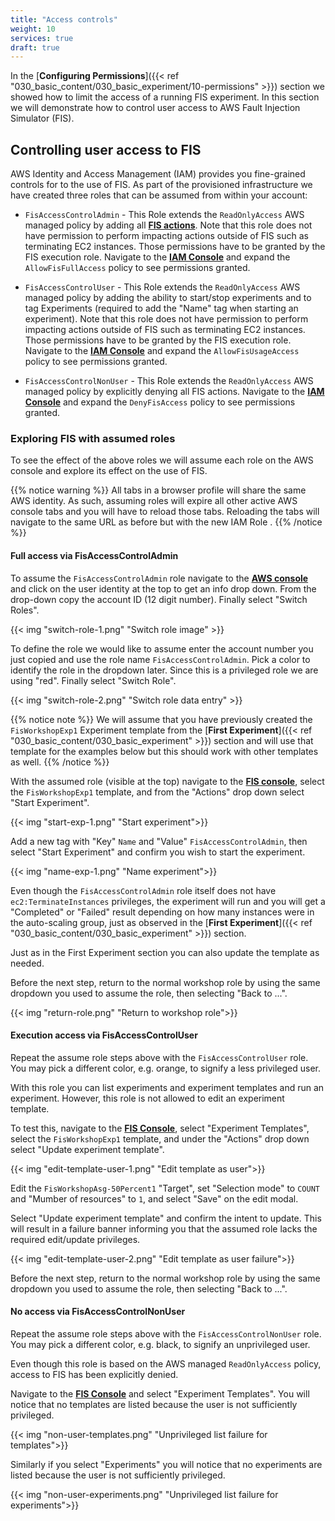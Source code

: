 ```yaml
---
title: "Access controls"
weight: 10
services: true
draft: true
---
```


In the [**Configuring Permissions**]({{< ref "030_basic_content/030_basic_experiment/10-permissions" >}}) section we showed how to limit the access of a running FIS experiment. In this section we will demonstrate how to control user access to AWS Fault Injection Simulator (FIS). 

## Controlling user access to FIS

AWS Identity and Access Management (IAM) provides you fine-grained controls for to the use of FIS. As part of the provisioned infrastructure we have created three roles that can be assumed from within your account:

* `FisAccessControlAdmin` - This Role extends the `ReadOnlyAccess` AWS managed policy by adding all [**FIS actions**](https://docs.aws.amazon.com/service-authorization/latest/reference/list_awsfaultinjectionsimulator.html#awsfaultinjectionsimulator-actions-as-permissions). Note that this role does not have permission to perform impacting actions outside of FIS such as terminating EC2 instances. Those permissions have to be granted by the FIS execution role. Navigate to the [**IAM Console**](https://console.aws.amazon.com/iam/home?#/roles/FisAccessControlAdmin) and expand the `AllowFisFullAccess` policy to see permissions granted.

* `FisAccessControlUser` - This Role extends the `ReadOnlyAccess` AWS managed policy by adding the ability to start/stop experiments and to tag Experiments (required to add the "Name" tag when starting an experiment). Note that this role does not have permission to perform impacting actions outside of FIS such as terminating EC2 instances. Those permissions have to be granted by the FIS execution role. Navigate to the [**IAM Console**](https://console.aws.amazon.com/iam/home?#/roles/FisAccessControlUser) and expand the `AllowFisUsageAccess` policy to see permissions granted.

* `FisAccessControlNonUser` - This Role extends the `ReadOnlyAccess` AWS managed policy by explicitly denying all FIS actions. Navigate to the [**IAM Console**](https://console.aws.amazon.com/iam/home?#/roles/FisAccessControlNonUser) and expand the `DenyFisAccess` policy to see permissions granted. 

### Exploring FIS with assumed roles

To see the effect of the above roles we will assume each role on the AWS console and explore its effect on the use of FIS.

{{% notice warning %}}
All tabs in a browser profile will share the same AWS identity. As such, assuming roles will expire all other active AWS console tabs and you will have to reload those tabs. Reloading the tabs will navigate to the same URL as before but with the new IAM Role .
{{% /notice %}}

#### Full access via FisAccessControlAdmin

To assume the `FisAccessControlAdmin` role navigate to the [**AWS console**](https://console.aws.amazon.com/console/home) and click on the user identity at the top to get an info drop down. From the drop-down copy the account ID (12 digit number). Finally select "Switch Roles".

{{< img "switch-role-1.png" "Switch role image" >}}

To define the role we would like to assume enter the account number you just copied and use the role name `FisAccessControlAdmin`. Pick a color to identify the role in the dropdown later. Since this is a privileged role we are using "red". Finally select "Switch Role".

{{< img "switch-role-2.png" "Switch role data entry" >}}

{{% notice note %}}
We will assume that you have previously created the `FisWorkshopExp1` Experiment template from the [**First Experiment**]({{< ref "030_basic_content/030_basic_experiment" >}}) section and will use that template for the examples below but this should work with other templates as well.
{{% /notice %}}

With the assumed role (visible at the top) navigate to the [**FIS console**](https://console.aws.amazon.com/fis/home?#ExperimentTemplates), select the `FisWorkshopExp1` template, and from the "Actions" drop down select "Start Experiment".

{{< img "start-exp-1.png" "Start experiment">}}

Add a new tag with "Key" `Name` and "Value" `FisAccessControlAdmin`, then select "Start Experiment" and confirm you wish to start the experiment.

{{< img "name-exp-1.png" "Name experiment">}}

Even though the `FisAccessControlAdmin` role itself does not have `ec2:TerminateInstances` privileges, the experiment will run and you will get a "Completed" or "Failed" result depending on how many instances were in the auto-scaling group, just as observed in the [**First Experiment**]({{< ref "030_basic_content/030_basic_experiment" >}}) section.

Just as in the First Experiment section you can also update the template as needed.

Before the next step, return to the normal workshop role by using the same dropdown you used to assume the role, then selecting "Back to ...". 

{{< img "return-role.png" "Return to workshop role">}}

#### Execution access via FisAccessControlUser

Repeat the assume role steps above with the `FisAccessControlUser` role. You may pick a different color, e.g. orange, to signify a less privileged user. 

With this role you can list experiments and experiment templates and run an experiment. However, this role is not allowed to edit an experiment template.

To test this, navigate to the [**FIS Console**](https://console.aws.amazon.com/fis/home?#ExperimentTemplates), select "Experiment Templates", select the `FisWorkshopExp1` template, and under the "Actions" drop down select "Update experiment template". 

{{< img "edit-template-user-1.png" "Edit template as user">}}

Edit the `FisWorkshopAsg-50Percent1` "Target", set "Selection mode" to `COUNT` and "Mumber of resources" to `1`, and select "Save" on the edit modal.

Select "Update experiment template" and confirm the intent to update. This will result in a failure banner informing you that the assumed role lacks the required edit/update privileges.

{{< img "edit-template-user-2.png" "Edit template as user failure">}}

Before the next step, return to the normal workshop role by using the same dropdown you used to assume the role, then selecting "Back to ...". 

#### No access via FisAccessControlNonUser

Repeat the assume role steps above with the `FisAccessControlNonUser` role. You may pick a different color, e.g. black, to signify an unprivileged user. 

Even though this role is based on the AWS managed `ReadOnlyAccess` policy, access to FIS has been explicitly denied. 

Navigate to the [**FIS Console**](https://console.aws.amazon.com/fis/home?#Home) and select "Experiment Templates". You will notice that no templates are listed because the user is not sufficiently privileged.

{{< img "non-user-templates.png" "Unprivileged list failure for templates">}}

Similarly if you select "Experiments" you will notice that no experiments are listed because the user is not sufficiently privileged.

{{< img "non-user-experiments.png" "Unprivileged list failure for experiments">}}
